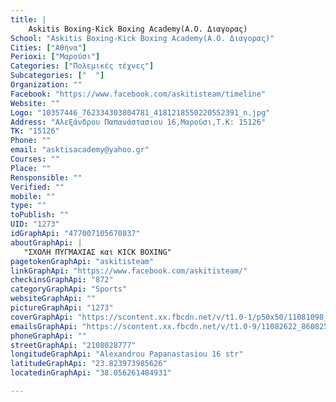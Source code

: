 ```yaml
---
title: |
    Askitis Boxing-Kick Boxing Academy(Α.Ο. Διαγορας)
School: "Askitis Boxing-Kick Boxing Academy(Α.Ο. Διαγορας)"
Cities: ["Αθήνα"]
Perioxi: ["Μαρούσι"]
Categories: ["Πολεμικές τέχνες"]
Subcategories: ["  "]
Organization: ""
Facebook: "https://www.facebook.com/askitisteam/timeline"
Website: ""
Logo: "10357446_762334303804781_4181218550220552391_n.jpg"
Address: "Αλεξάνδρου Παπανάστασιου 16,Μαρούσι,Τ.Κ: 15126"
TK: "15126"
Phone: ""
email: "asktisacademy@yahoo.gr"
Courses: ""
Place: ""
Rensponsible: ""
Verified: ""
mobile: ""
type: ""
toPublish: ""
UID: "1273"
idGraphApi: "477007105670837"
aboutGraphApi: | 
   "ΣΧΟΛΗ ΠΥΓΜΑΧΙΑΣ και KICK BOXING"
pagetokenGraphApi: "askitisteam"
linkGraphApi: "https://www.facebook.com/askitisteam/"
checkinsGraphApi: "872"
categoryGraphApi: "Sports"
websiteGraphApi: ""
pictureGraphApi: "1273"
coverGraphApi: "https://scontent.xx.fbcdn.net/v/t1.0-1/p50x50/11081098_860825317289012_8189751922271207330_n.jpg?oh=6764ae22639b99a393f078291472f0be&amp;oe=5B3E6856"
emailsGraphApi: "https://scontent.xx.fbcdn.net/v/t1.0-9/11082622_860825020622375_3026882279183741960_n.jpg?oh=367f7529a41548bd42d8af8b2b9c819b&amp;oe=5B4C3DF6"
phoneGraphApi: ""
streetGraphApi: "2108028777"
longitudeGraphApi: "Alexandrou Papanastasiou 16 str"
latitudeGraphApi: "23.823973985626"
locatedinGraphApi: "38.056261484931"

---
```




